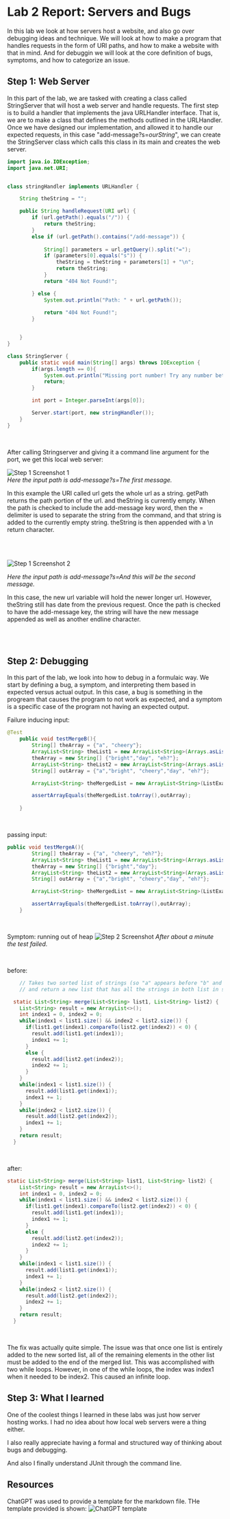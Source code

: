 # Lab 2 Report: Servers and Bugs
In this lab we look at how servers host a website, and also go over debugging ideas and technique. We
will look at how to make a program that handles requests in the form of URI paths, and how to 
make a website with that in mind. And for debuggin we will look at the core definition of
bugs, symptoms, and how to categorize an issue.

## Step 1: Web Server 
In this part of the lab, we are tasked with creating a class called StringServer that will 
host a web server and handle requests. The first step is to build a handler that implements
the java URLHandler interface. That is, we are to make a class that defines the methods
outlined in the URLHandler. Once we have designed our implementation, and allowed it to 
handle our expected requests, in this case "add-message?s=*ourString*", we can create
the StringServer class which calls this class in its main and creates the web server.

~~~java
import java.io.IOException;
import java.net.URI;


class stringHandler implements URLHandler {

    String theString = "";

    public String handleRequest(URI url) {
        if (url.getPath().equals("/")) {
            return theString;
        } 
        else if (url.getPath().contains("/add-message")) {
            
            String[] parameters = url.getQuery().split("=");
            if (parameters[0].equals("s")) {
                theString = theString + parameters[1] + "\n";
                return theString;
            }
            return "404 Not Found!";

        } else {
            System.out.println("Path: " + url.getPath());
            
            return "404 Not Found!";
        }


    }
}

class StringServer {
    public static void main(String[] args) throws IOException {
        if(args.length == 0){
            System.out.println("Missing port number! Try any number between 1024 to 49151");
            return;
        }

        int port = Integer.parseInt(args[0]);

        Server.start(port, new stringHandler());
    }
}
~~~
<br/>

After calling Stringserver and giving it a command line argument for the port, we get this
local web server: 

![Step 1 Screenshot 1](images/L2s1-1.png)  
_Here the input path is add-message?s=The first message._


In this example the URI called url gets the whole url as a string. getPath returns the path portion
of the url. and theString is currently empty. When the path is checked to include the add-message
key word, then the = delimiter is used to separate the string from the command, and that
string is added to the currently empty string. theString is then appended with a \n return character.


<br/>
<br/>

![Step 1 Screenshot 2](images/L2s1-2.png)

_Here the input path is add-message?s=And this will be the second message._


In this case, the new url variable will hold the newer longer url. However, theString still has date from the previous 
request. Once the path is checked to have the add-message key, the string will have the new message appended as well
as another endline character. 

<br/>
<br/>

## Step 2: Debugging
In this part of the lab, we look into how to debug in a formulaic way. We start by defining a bug,
a symptom, and interpreting them based in expected versus actual output. In this case, a bug is something
in the progream that causes the program to not work as expected, and a symptom is a specific case of the program
not having an expected output.


Failure inducing input:

~~~java
@Test
    public void testMergeB(){
        String[] theArray = {"a", "cheery"};
        ArrayList<String> theList1 = new ArrayList<String>(Arrays.asList(theArray));
        theArray = new String[] {"bright","day", "eh?"};
        ArrayList<String> theList2 = new ArrayList<String>(Arrays.asList(theArray));
        String[] outArray = {"a","bright", "cheery","day", "eh?"};

        ArrayList<String> theMergedList = new ArrayList<String>(ListExamples.merge(theList1, theList2));

        assertArrayEquals(theMergedList.toArray(),outArray);
        
    }
~~~
<br/>

passing input:

~~~java
public void testMergeA(){
        String[] theArray = {"a", "cheery", "eh?"};
        ArrayList<String> theList1 = new ArrayList<String>(Arrays.asList(theArray));
        theArray = new String[] {"bright","day"};
        ArrayList<String> theList2 = new ArrayList<String>(Arrays.asList(theArray));
        String[] outArray = {"a","bright", "cheery","day", "eh?"};

        ArrayList<String> theMergedList = new ArrayList<String>(ListExamples.merge(theList1, theList2));

        assertArrayEquals(theMergedList.toArray(),outArray);
    }
~~~

<br/>

Symptom: running out of heap
![Step 2 Screenshot](images/L2s2.png)
_After about a minute the test failed._


<br/>

before: 

~~~Java
    // Takes two sorted list of strings (so "a" appears before "b" and so on),
    // and return a new list that has all the strings in both list in sorted order.

  static List<String> merge(List<String> list1, List<String> list2) {
    List<String> result = new ArrayList<>();
    int index1 = 0, index2 = 0;
    while(index1 < list1.size() && index2 < list2.size()) {
      if(list1.get(index1).compareTo(list2.get(index2)) < 0) {
        result.add(list1.get(index1));
        index1 += 1;
      }
      else {
        result.add(list2.get(index2));
        index2 += 1;
      }
    }
    while(index1 < list1.size()) {
      result.add(list1.get(index1));
      index1 += 1;
    }
    while(index2 < list2.size()) {
      result.add(list2.get(index2));
      index1 += 1;
    }
    return result;
  }
~~~


<br/>

after:
~~~java
static List<String> merge(List<String> list1, List<String> list2) {
    List<String> result = new ArrayList<>();
    int index1 = 0, index2 = 0;
    while(index1 < list1.size() && index2 < list2.size()) {
      if(list1.get(index1).compareTo(list2.get(index2)) < 0) {
        result.add(list1.get(index1));
        index1 += 1;
      }
      else {
        result.add(list2.get(index2));
        index2 += 1;
      }
    }
    while(index1 < list1.size()) {
      result.add(list1.get(index1));
      index1 += 1;
    }
    while(index2 < list2.size()) {
      result.add(list2.get(index2));
      index2 += 1;
    }
    return result;
  }
~~~
<br/>


The fix was actually quite simple. The issue was that once one list is entirely added to the new sorted list, all
of the remaining elements in the other list must be added to the end of the merged list. This was accomplished
with two while loops. However, in one of the while loops, the index was index1 when it needed to be index2. 
This caused an infinite loop.

## Step 3: What I learned
One of the coolest things I learned in these labs was just how server hosting works. I had no idea 
about how local web servers were a thing either. 


I also really appreciate having a formal and structured way of thinking about bugs and debugging.

And also I finally understand JUnit through the command line.

## Resources

ChatGPT was used to provide a template for the markdown file. THe template provided is shown:
![ChatGPT template](images/L2ChatGPT.png)